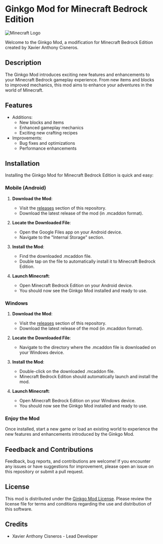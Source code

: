 # Ginkgo Mod for Minecraft Bedrock Edition

![Minecraft Logo](minecraft_logo.png)

Welcome to the Ginkgo Mod, a modification for Minecraft Bedrock Edition created by Xavier Anthony Cisneros.

## Description

The Ginkgo Mod introduces exciting new features and enhancements to your Minecraft Bedrock gameplay experience. From new items and blocks to improved mechanics, this mod aims to enhance your adventures in the world of Minecraft.

## Features

- Additions:
  - New blocks and items
  - Enhanced gameplay mechanics
  - Exciting new crafting recipes
- Improvements:
  - Bug fixes and optimizations
  - Performance enhancements

## Installation

Installing the Ginkgo Mod for Minecraft Bedrock Edition is quick and easy:

### Mobile (Android)

1. **Download the Mod**:
   - Visit the [releases](link-to-releases) section of this repository.
   - Download the latest release of the mod (in .mcaddon format).

2. **Locate the Downloaded File**:
   - Open the Google Files app on your Android device.
   - Navigate to the "Internal Storage" section.

3. **Install the Mod**:
   - Find the downloaded .mcaddon file.
   - Double tap on the file to automatically install it to Minecraft Bedrock Edition.

4. **Launch Minecraft**:
   - Open Minecraft Bedrock Edition on your Android device.
   - You should now see the Ginkgo Mod installed and ready to use.

### Windows

1. **Download the Mod**:
   - Visit the [releases](link-to-releases) section of this repository.
   - Download the latest release of the mod (in .mcaddon format).

2. **Locate the Downloaded File**:
   - Navigate to the directory where the .mcaddon file is downloaded on your Windows device.

3. **Install the Mod**:
   - Double-click on the downloaded .mcaddon file.
   - Minecraft Bedrock Edition should automatically launch and install the mod.

4. **Launch Minecraft**:
   - Open Minecraft Bedrock Edition on your Windows device.
   - You should now see the Ginkgo Mod installed and ready to use.

### Enjoy the Mod

Once installed, start a new game or load an existing world to experience the new features and enhancements introduced by the Ginkgo Mod.

## Feedback and Contributions

Feedback, bug reports, and contributions are welcome! If you encounter any issues or have suggestions for improvement, please open an issue on this repository or submit a pull request.

## License

This mod is distributed under the [Ginkgo Mod License](LICENSE). Please review the license file for terms and conditions regarding the use and distribution of this software.

## Credits

- Xavier Anthony Cisneros - Lead Developer
